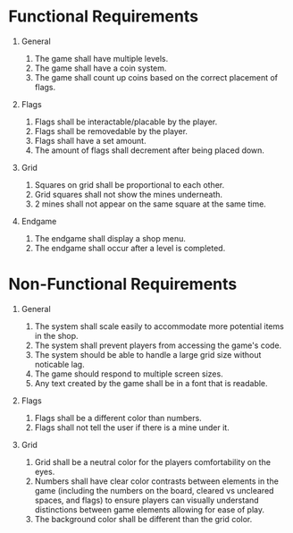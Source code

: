 # Functional Requirements

1. General
    1. The game shall have multiple levels.
    2. The game shall have a coin system.
    3. The game shall count up coins based on the correct placement of flags.
       
2. Flags
    1. Flags shall be interactable/placable by the player.
    2. Flags shall be removedable by the player.
    3. Flags shall have a set amount.
    4. The amount of flags shall decrement after being placed down.

3. Grid
    1. Squares on grid shall be proportional to each other.
    2. Grid squares shall not show the mines underneath.
    3. 2 mines shall not appear on the same square at the same time.

4. Endgame
   1. The endgame shall display a shop menu.
   2. The endgame shall occur after a level is completed.

# Non-Functional Requirements
1. General
   1. The system shall scale easily to accommodate more potential items in the shop.
   2. The system shall prevent players from accessing the game's code.
   3. The system should be able to handle a large grid size without noticable lag.
   4. The game should respond to multiple screen sizes.
   5. Any text created by the game shall be in a font that is readable.
   
2. Flags
    1. Flags shall be a different color than numbers.
    2. Flags shall not tell the user if there is a mine under it.
       
3. Grid
   1. Grid shall be a neutral color for the players comfortability on the eyes.
   2. Numbers shall have clear color contrasts between elements in the game (including the numbers on the board, cleared vs uncleared spaces, and flags) to ensure players can visually understand distinctions between game elements allowing for ease of play.
   3. The background color shall be different than the grid color.
  
